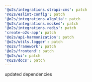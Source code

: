 ```yaml
---
'@o2s/integrations.strapi-cms': patch
'@o2s/eslint-config': patch
'@o2s/integrations.algolia': patch
'@o2s/integrations.mocked': patch
'@o2s/integrations.redis': patch
'create-o2s-app': patch
'@o2s/api-harmonization': patch
'@o2s/utils.logger': patch
'@o2s/framework': patch
'@o2s/frontend': patch
'@o2s/ui': patch
'@o2s/docs': patch
---
```


updated dependencies

